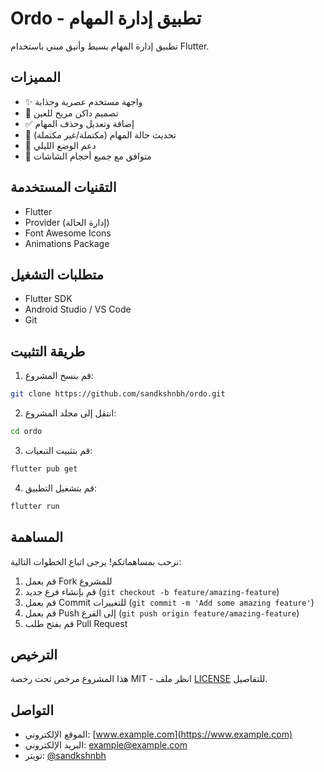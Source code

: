 # Ordo - تطبيق إدارة المهام

تطبيق إدارة المهام بسيط وأنيق مبني باستخدام Flutter.

## المميزات

- ✨ واجهة مستخدم عصرية وجذابة
- 🎨 تصميم داكن مريح للعين
- ✅ إضافة وتعديل وحذف المهام
- 🔄 تحديث حالة المهام (مكتملة/غير مكتملة)
- 🌙 دعم الوضع الليلي
- 📱 متوافق مع جميع أحجام الشاشات

## التقنيات المستخدمة

- Flutter
- Provider (إدارة الحالة)
- Font Awesome Icons
- Animations Package

## متطلبات التشغيل

- Flutter SDK
- Android Studio / VS Code
- Git

## طريقة التثبيت

1. قم بنسخ المشروع:
```bash
git clone https://github.com/sandkshnbh/ordo.git
```

2. انتقل إلى مجلد المشروع:
```bash
cd ordo
```

3. قم بتثبيت التبعيات:
```bash
flutter pub get
```

4. قم بتشغيل التطبيق:
```bash
flutter run
```

## المساهمة

نرحب بمساهماتكم! يرجى اتباع الخطوات التالية:

1. قم بعمل Fork للمشروع
2. قم بإنشاء فرع جديد (`git checkout -b feature/amazing-feature`)
3. قم بعمل Commit للتغييرات (`git commit -m 'Add some amazing feature'`)
4. قم بعمل Push إلى الفرع (`git push origin feature/amazing-feature`)
5. قم بفتح طلب Pull Request

## الترخيص

هذا المشروع مرخص تحت رخصة MIT - انظر ملف [LICENSE](LICENSE) للتفاصيل.

## التواصل

- الموقع الإلكتروني: [www.example.com](https://www.example.com)
- البريد الإلكتروني: example@example.com
- تويتر: [@sandkshnbh](https://x.com/sandkshnbh)
